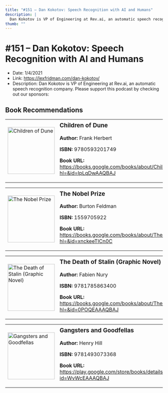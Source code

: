 ```yaml
---
title: "#151 – Dan Kokotov: Speech Recognition with AI and Humans"
description: |
  Dan Kokotov is VP of Engineering at Rev.ai, an automatic speech recognition company. Please support this podcast by checking out our sponsors:"
thumb: ""
---
```


# #151 – Dan Kokotov: Speech Recognition with AI and Humans

  - Date: 1/4/2021
  - Link: https://lexfridman.com/dan-kokotov/
  - Description: Dan Kokotov is VP of Engineering at Rev.ai, an automatic speech recognition company. Please support this podcast by checking out our sponsors:

## Book Recommendations

<table style="border: none;"><tr style="border: none;"><td style="border: none;"><img src="https://books.google.com/books/content?id=IpLqDwAAQBAJ&printsec=frontcover&img=1&zoom=1&edge=curl&source=gbs_api" alt="Children of Dune" width="150" style="vertical-align: top;"></td><td style="border: none; vertical-align: top;"><h3 style='margin-top: 5'>Children of Dune</h3><p><strong>Author:</strong> Frank Herbert</p><p><strong>ISBN:</strong> 9780593201749</p><p><strong>Book URL:</strong> <a href="https://books.google.com/books/about/Children_of_Dune.html?hl=&id=IpLqDwAAQBAJ">https://books.google.com/books/about/Children_of_Dune.html?hl=&id=IpLqDwAAQBAJ</a></p></td></tr></table>
<table style="border: none;"><tr style="border: none;"><td style="border: none;"><img src="https://books.google.com/books/content?id=xnckeeTICn0C&printsec=frontcover&img=1&zoom=1&edge=curl&source=gbs_api" alt="The Nobel Prize" width="150" style="vertical-align: top;"></td><td style="border: none; vertical-align: top;"><h3 style='margin-top: 5'>The Nobel Prize</h3><p><strong>Author:</strong> Burton Feldman</p><p><strong>ISBN:</strong> 1559705922</p><p><strong>Book URL:</strong> <a href="https://books.google.com/books/about/The_Nobel_Prize.html?hl=&id=xnckeeTICn0C">https://books.google.com/books/about/The_Nobel_Prize.html?hl=&id=xnckeeTICn0C</a></p></td></tr></table>
<table style="border: none;"><tr style="border: none;"><td style="border: none;"><img src="https://books.google.com/books/content?id=0POQEAAAQBAJ&printsec=frontcover&img=1&zoom=1&source=gbs_api" alt="The Death of Stalin (Graphic Novel)" width="150" style="vertical-align: top;"></td><td style="border: none; vertical-align: top;"><h3 style='margin-top: 5'>The Death of Stalin (Graphic Novel)</h3><p><strong>Author:</strong> Fabien Nury</p><p><strong>ISBN:</strong> 9781785863400</p><p><strong>Book URL:</strong> <a href="https://books.google.com/books/about/The_Death_of_Stalin_Graphic_Novel.html?hl=&id=0POQEAAAQBAJ">https://books.google.com/books/about/The_Death_of_Stalin_Graphic_Novel.html?hl=&id=0POQEAAAQBAJ</a></p></td></tr></table>
<table style="border: none;"><tr style="border: none;"><td style="border: none;"><img src="https://books.google.com/books/content?id=WvWcEAAAQBAJ&printsec=frontcover&img=1&zoom=1&edge=curl&source=gbs_api" alt="Gangsters and Goodfellas" width="150" style="vertical-align: top;"></td><td style="border: none; vertical-align: top;"><h3 style='margin-top: 5'>Gangsters and Goodfellas</h3><p><strong>Author:</strong> Henry Hill</p><p><strong>ISBN:</strong> 9781493073368</p><p><strong>Book URL:</strong> <a href="https://play.google.com/store/books/details?id=WvWcEAAAQBAJ">https://play.google.com/store/books/details?id=WvWcEAAAQBAJ</a></p></td></tr></table>

